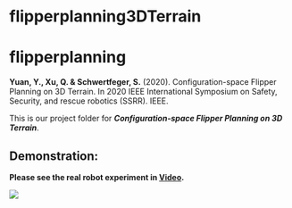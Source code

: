 # flipperplanning3DTerrain

# flipperplanning

**Yuan, Y., Xu, Q. & Schwertfeger, S.** (2020). Configuration-space Flipper Planning on 3D Terrain. In 2020 IEEE International Symposium on Safety, Security, and rescue robotics (SSRR). IEEE. 

This is our project folder for ***Configuration-space Flipper Planning on 3D Terrain***.

## Demonstration:

**Please see the real robot experiment in [Video](https://jarrome.github.io/files/ssrr2020.mp4).**

![](https://jarrome.github.io/files/flipperPath.gif?raw=true)



